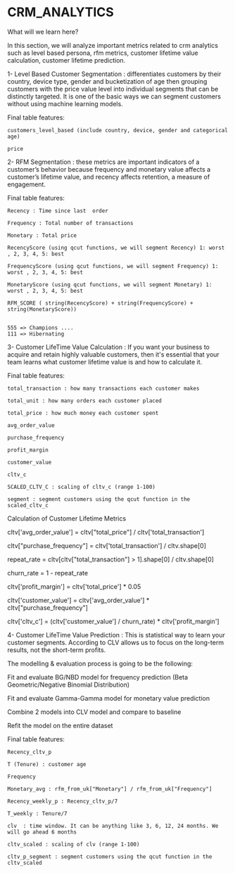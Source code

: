 # CRM_ANALYTICS

What will we learn here?
    
In this section, we will analyze important metrics related to crm analytics such as level based persona, rfm metrics, customer lifetime value calculation, customer lifetime prediction.

1- Level Based Customer Segmentation : differentiates customers by their country, device type, gender and bucketization of age then grouping customers with the price value level into individual segments that can be distinctly targeted. It is one of the basic ways we can segment customers without using machine learning models.

  Final table features:
  
    customers_level_based (include country, device, gender and categorical age)
    
    price
    
 2- RFM Segmentation : these metrics are important indicators of a customer’s behavior because frequency and monetary value affects a customer’s lifetime value, and recency affects retention, a measure of engagement.
    
  Final table features:
  
    Recency : Time since last  order
    
    Frequency : Total number of transactions
    
    Monetary : Total price
    
    RecencyScore (using qcut functions, we will segment Recency) 1: worst , 2, 3, 4, 5: best
    
    FrequencyScore (using qcut functions, we will segment Frequency) 1: worst , 2, 3, 4, 5: best
    
    MonetaryScore (using qcut functions, we will segment Monetary) 1: worst , 2, 3, 4, 5: best
    
    RFM_SCORE ( string(RecencyScore) + string(FrequencyScore) + string(MonetaryScore))
    
    
    555 => Champions ....
    111 => Hibernating

3- Customer LifeTime Value Calculation : If you want your business to acquire and retain highly valuable customers, then it's essential that your team learns what customer lifetime value is and how to calculate it.

  Final table features:
  
    total_transaction : how many transactions each customer makes
    
    total_unit : how many orders each customer placed
    
    total_price : how much money each customer spent
    
    avg_order_value
    
    purchase_frequency
    
    profit_margin
    
    customer_value
    
    cltv_c
    
    SCALED_CLTV_C : scaling of cltv_c (range 1-100)
    
    segment : segment customers using the qcut function in the scaled_cltv_c

  Calculation of Customer Lifetime Metrics
  
  cltv['avg_order_value'] = cltv["total_price"] / cltv['total_transaction']
  
  cltv["purchase_frequency"] = cltv['total_transaction'] / cltv.shape[0]
  
  repeat_rate = cltv[cltv["total_transaction"] > 1].shape[0] / cltv.shape[0]
  
  churn_rate = 1 - repeat_rate
  
  cltv['profit_margin'] = cltv['total_price'] * 0.05
  
  cltv['customer_value'] = cltv['avg_order_value'] * cltv["purchase_frequency"]
  
  cltv['cltv_c'] = (cltv['customer_value'] / churn_rate) * cltv['profit_margin']
    
  4- Customer LifeTime Value Prediction : This is statistical way to learn your customer segments. According to CLV allows us to focus on the long-term results, not the short-term profits.
  
  The modelling & evaluation process is going to be the following:
  
   Fit and evaluate BG/NBD model for frequency prediction (Beta Geometric/Negative Binomial Distribution)
   
   Fit and evaluate Gamma-Gamma model for monetary value prediction
   
   Combine 2 models into CLV model and compare to baseline
   
   Refit the model on the entire dataset
   
   Final table features:
   
    Recency_cltv_p
    
    T (Tenure) : customer age
    
    Frequency 
    
    Monetary_avg : rfm_from_uk["Monetary"] / rfm_from_uk["Frequency"]
    
    Recency_weekly_p : Recency_cltv_p/7
    
    T_weekly : Tenure/7
    
    clv  : time window. It can be anything like 3, 6, 12, 24 months. We will go ahead 6 months
    
    cltv_scaled : scaling of clv (range 1-100)
    
    cltv_p_segment : segment customers using the qcut function in the cltv_scaled
    
